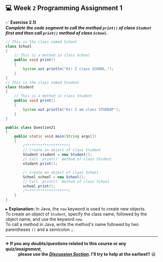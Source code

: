 ## :computer: Week `2` Programming Assignment 1

:white_check_mark: **Exercise 2.1)**<br>
***Complete the code segment to call the method `print()` of class `Student` first and then call `print()` method of class `School`.***

```java
// This is the class named School
class School
{
    // This is a method in class School
    public void print()
    {
		System.out.println("Hi! I class SCHOOL.");
    }
}
// This is the class named Student
class Student
{
	// This is a method in class Student
    public void print()
    {
		System.out.println("Hi! I am class STUDENT");
    }
}

public class Question21
{ 
    public static void main(String args[])
    {
        /********************/
        // Create an object of class Student
        Student student = new Student();
        // Call 'print()' method of class Student
        student.print();
        
        // Create an object of class School
        School school = new School();
        // Call 'print()' method of class School
        school.print();
        /********************/
	}
}
```
▸ **Explanation:** In Java, the `new` keyword is used to create new objects.<br>
To create an object of `Student`, specify the class name, followed by the object name, and use the keyword `new`.<br>
To call a method in Java, write the method's name followed by two parentheses `()` and a semicolon `;`.

---
:heavy_plus_sign: **If you any _doubts/questions_ related to this course or any _quiz/assignment_, <br>
&emsp;&emsp;&emsp;please use the <a href="https://github.com/guru-shreyansh/NPTEL-Programming-in-Java/discussions"><i>Discussion Section</i></a>. 
I'll try to help at the earliest!!** :smiley:
